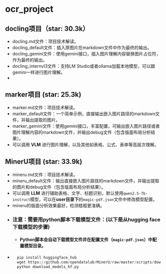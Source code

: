 # ocr_project

## docling项目（star: 30.3k）
- docling.md文件：项目技术解读。
- docling_default文件：插入原图片在markdown文件中作为最终的输出。
- docling_gemini文件：使用gemini接口，插入图片理解内容替换图片占位符，作为最终的输出。
- docling_internvl3文件：支持LM Studio或者ollama加载本地模型，可以跟gemini一样进行图片理解。
- 
## marker项目 (star: 25.3k)
- marker.md文件：项目技术解读。
- marker_default文件：一个简单示例，直接输出嵌入图片路径的markdown文件，并输出提取的图片。
- marker_gemini文件：使用gemini接口，丰富配置，可输出嵌入图片路径或者图片理解内容的markdown文件，并输出debug文件（包含版面布局分析结果）。
- 可以调用 **VLM** 进行图片理解，以及其他如表格、公式、表单等高层次理解。

## MinerU项目 (star: 33.9k)
- mineru.md文件：项目技术解读。
- mineru_default文件：输出直接嵌入图片路径的markdown文件，并输出提取的图片和debug文件（包含版面布局分析结果）。
- 可以调用 **LLM** 进行辅助表格、文字、标题识别，默认使用`qwen2.5-7b-instruct`模型，可以在**user目录下**的`magic-pdf.json`文件中修改模型配置。
- mineru的版面分析效果最好，检测框框更准确。
- ### 注意：需要用python脚本下载模型文件：(以下是从hugging face下载模型的步骤)
  - #### Python脚本会自动下载模型文件并在配置文件（`magic-pdf.json`）中配置模型目录。
- ```python
    pip install huggingface_hub
    wget https://github.com/opendatalab/MinerU/raw/master/scripts/download_models_hf.py -O download_models_hf.py
    python download_models_hf.py
```